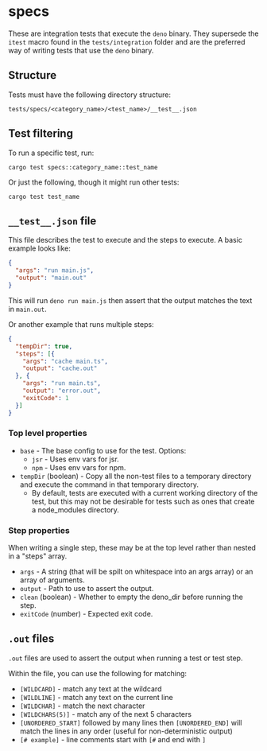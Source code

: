 # specs

These are integration tests that execute the `deno` binary. They supersede the
`itest` macro found in the `tests/integration` folder and are the preferred way
of writing tests that use the `deno` binary.

## Structure

Tests must have the following directory structure:

```
tests/specs/<category_name>/<test_name>/__test__.json
```

## Test filtering

To run a specific test, run:

```
cargo test specs::category_name::test_name
```

Or just the following, though it might run other tests:

```
cargo test test_name
```

## `__test__.json` file

This file describes the test to execute and the steps to execute. A basic
example looks like:

```json
{
  "args": "run main.js",
  "output": "main.out"
}
```

This will run `deno run main.js` then assert that the output matches the text in
`main.out`.

Or another example that runs multiple steps:

```json
{
  "tempDir": true,
  "steps": [{
    "args": "cache main.ts",
    "output": "cache.out"
  }, {
    "args": "run main.ts",
    "output": "error.out",
    "exitCode": 1
  }]
}
```

### Top level properties

- `base` - The base config to use for the test. Options:
  - `jsr` - Uses env vars for jsr.
  - `npm` - Uses env vars for npm.
- `tempDir` (boolean) - Copy all the non-test files to a temporary directory and
  execute the command in that temporary directory.
  - By default, tests are executed with a current working directory of the test,
    but this may not be desirable for tests such as ones that create a
    node_modules directory.

### Step properties

When writing a single step, these may be at the top level rather than nested in
a "steps" array.

- `args` - A string (that will be spilt on whitespace into an args array) or an
  array of arguments.
- `output` - Path to use to assert the output.
- `clean` (boolean) - Whether to empty the deno_dir before running the step.
- `exitCode` (number) - Expected exit code.

## `.out` files

`.out` files are used to assert the output when running a test or test step.

Within the file, you can use the following for matching:

- `[WILDCARD]` - match any text at the wildcard
- `[WILDLINE]` - match any text on the current line
- `[WILDCHAR]` - match the next character
- `[WILDCHARS(5)]` - match any of the next 5 characters
- `[UNORDERED_START]` followed by many lines then `[UNORDERED_END]` will match
  the lines in any order (useful for non-deterministic output)
- `[# example]` - line comments start with `[#` and end with `]`
